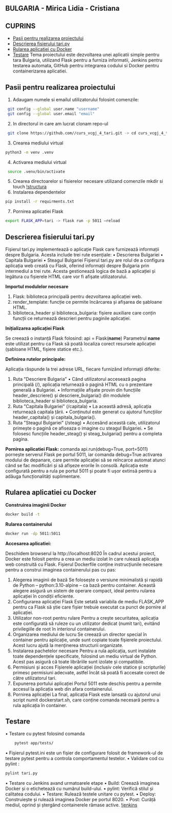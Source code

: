 ## BULGARIA - Mirica Lidia - Cristiana

## CUPRINS
- [Pasii pentru realizarea proiectului](#pasii-pentru-realizarea-proiectului)
- [Descrierea fisierului tari.py](#descrierea-fisierului-tari.py)
- [Rularea aplicatiei cu Docker](#rularea-aplicatiei-cu-docker)
- [Testare](#testare)
Tema proiectului este dezvoltarea unei aplicatii simple pentru tara Bulgaria, utilizand Flask pentru a furniza informatii, Jenkins pentru testarea automata, GitHub pentru integrarea codului si Docker pentru containerizarea aplicatiei.

## Pasii pentru realizarea proiectului

1.	Adaugam numele si emailul utilizatorului folosint comenzile:
```bash
 git config --global user.name "username"
 git config --global user.email "email"
```
2.	In directorul in care am lucrat clonam repo-ul 
```bash
 git clone https://github.com//curs_vcgj_4_tari.git -> cd curs_vcgj_4_tari
```
3.	Crearea mediului virtual 
```bash
python3 -m venv .venv
```
4.	Activarea mediului virtual 
```bash
 source .venv/bin/activate
```
5.	Crearea directoarelor si fisierelor necesare utilizand comenzile mkdir si touch 
[!structura](/static/structura.png)
6.	Instalarea dependentelor 
```bash
pip install -r requirments.txt
```
7.	Pornirea aplicatiei Flask 
```bash
export FLASK_APP=tari -> flask run -p 5011 –reload
```
## Descrierea fisierului tari.py

Fișierul tari.py implementează o aplicație Flask care furnizează informații despre Bulgaria. Acesta include trei rute esențiale:
•	Descrierea Bulgariei
•	Capitala Bulgariei
•	Steagul Bulgariei
Fișierul tari.py are rolul de a configura aplicația web creată cu Flask, oferind informații despre Bulgaria prin intermediul a trei rute. Acesta gestionează logica de bază a aplicației și legătura cu fișierele HTML care vor fi afișate utilizatorului.

 **Importul modulelor necesare**
 
1.	Flask: biblioteca principală pentru dezvoltarea aplicației web.
2.	render_template: funcție ce permite încărcarea și afișarea de șabloane HTML.
3.	biblioteca_header și biblioteca_bulgaria: fișiere auxiliare care conțin funcții ce returnează  descrieri pentru paginile aplicației.

 **Inițializarea aplicației Flask** 
 
Se creează o instanță Flask folosind: api = Flask(__name__)
Parametrul __name__ este utilizat pentru ca Flask să poată localiza corect resursele aplicației (șabloane HTML, fișiere statice etc.).

 **Definirea rutelor principale:**
 
 Aplicația răspunde la trei adrese URL, fiecare furnizând informații diferite:
1.	 Ruta "Descriere Bulgaria" 
•	Când utilizatorul accesează pagina principală (/), aplicația returnează o pagină HTML cu o prezentare generală a Bulgariei.
•	Informațiile afișate provin din funcțiile header_descriere() și descriere_bulgaria() din modulele biblioteca_header si  biblioteca_bulgaria.
2.  Ruta "Capitala Bulgariei" (/capitala)
•	La această adresă, aplicația returnează capitala țării.
•	Conținutul este generat cu ajutorul funcțiilor header_capitala() și capitala_bulgaria().
3. Ruta "Steagul Bulgariei" (/steag)
•	Accesând această cale, utilizatorul primește o pagină ce afiseaza o imagine cu steagul Bulgariei.
•	Se folosesc funcțiile header_steag() și steag_bulgaria() pentru a completa pagina.

 **Pornirea aplicatiei Flask:** 
comanda api.run(debug=True, port=5011) pornește serverul Flask pe portul 5011, iar comanda debug=True activarea modului de depanare, care permite aplicației să se reîncarce automat atunci când se fac modificări și să afișeze erorile în consolă.
Aplicația este configurată pentru a rula pe portul 5011 și poate fi ușor extinsă pentru a adăuga funcționalități suplimentare.

## Rularea aplicatiei cu Docker

**Construirea imaginii Docker**

```bash
docker build -t 
```

**Rularea containerului** 

```bash
docker run -dp 5011:5011 
```
**Accesarea aplicatiei:** 

Deschidem browserul la http://localhost:8020 
În cadrul acestui proiect, Docker este folosit pentru a crea un mediu izolat în care rulează aplicația web construită cu Flask. Fișierul Dockerfile conține instrucțiunile necesare pentru a construi imaginea containerului pas cu pas:
1. Alegerea imaginii de bază
Se folosește o versiune minimalistă și rapidă de Python – python:3.10-alpine – ca bază pentru container. Această alegere asigură un sistem de operare compact, ideal pentru rularea aplicației în condiții eficiente.
2. Configurarea aplicației Flask
Este setată variabila de mediu FLASK_APP pentru ca Flask să știe care fișier trebuie executat ca punct de pornire al aplicației.
3. Utilizator non-root pentru rulare
Pentru a crește securitatea, aplicația este configurată să ruleze cu un utilizator dedicat (numit tari), evitând privilegiile de root în interiorul containerului.
4. Organizarea mediului de lucru
Se creează un director special în container pentru aplicație, unde sunt copiate toate fișierele proiectului. Acest lucru ajută la menținerea structurii organizate.
5. Instalarea pachetelor necesare
Pentru a rula aplicația, sunt instalate toate dependențele specificate, folosind un mediu virtual de Python. Acest pas asigură că toate librăriile sunt izolate și compatibile.
6. Permisiuni și acces
Fișierele aplicației (inclusiv cele statice și scripturile) primesc permisiuni adecvate, astfel încât să poată fi accesate corect de către utilizatorul tari.
7. Expunerea portului aplicației
Portul 5011 este deschis pentru a permite accesul la aplicația web din afara containerului.
8. Pornirea aplicației
La final, aplicația Flask este lansată cu ajutorul unui script numit dockerstart.sh, care conține comanda necesară pentru a rula aplicația în container.

## Testare

•	Testare cu pytest folosind comanda 
```bash
    pytest app/tests/
```
•	Fișierul pytest.ini este un fișier de configurare folosit de framework-ul de testare pytest pentru a controla comportamentul testelor. 
•	Validare cod cu pylint : 
```bash
pylint tari.py
```
•	Testare cu Jenkins avand urmatoarele etape 
    •  Build: Creează imaginea Docker și o etichetează cu numărul build-ului.
    •  pylint: Verifică stilul și calitatea codului.
    •  Testare: Rulează testele unitare cu pytest.
    •  Deploy: Construiește și rulează imaginea Docker pe portul 8020.
    •  Post: Curăță mediul, oprind și ștergând containerele rămase active.
[!jenkins](/static/jenkins.png)






